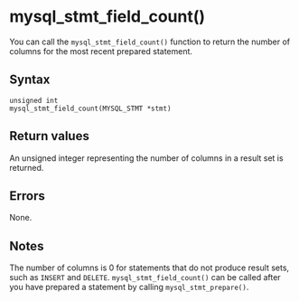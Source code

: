 mysql_stmt_field_count() 
=============================================

You can call the `mysql_stmt_field_count()` function to return the number of columns for the most recent prepared statement. 

Syntax 
---------------------------

```unknow
unsigned int
mysql_stmt_field_count(MYSQL_STMT *stmt)
```



Return values 
----------------------------------

An unsigned integer representing the number of columns in a result set is returned.

Errors 
---------------------------

None.

Notes 
--------------------------

The number of columns is 0 for statements that do not produce result sets, such as `INSERT` and `DELETE`. `mysql_stmt_field_count()` can be called after you have prepared a statement by calling `mysql_stmt_prepare()`.
